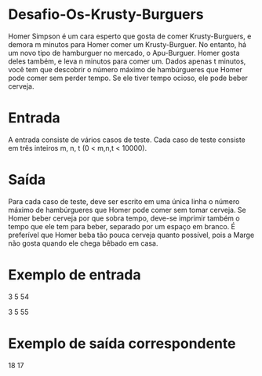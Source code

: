 # Desafio-Os-Krusty-Burguers

Homer Simpson é um cara esperto que gosta de comer Krusty-Burguers, e demora m minutos para Homer comer um Krusty-Burguer. No entanto, há um novo tipo de hamburguer no
mercado, o Apu-Burguer. Homer gosta deles também, e leva n minutos para comer um.
Dados apenas t minutos, você tem que descobrir o número máximo de hambúrgueres que Homer pode comer sem perder tempo. Se ele tiver tempo ocioso, ele pode beber cerveja.

# Entrada
A entrada consiste de vários casos de teste. Cada caso de teste consiste em três inteiros m, n, t (0 < m,n,t < 10000).

# Saída
Para cada caso de teste, deve ser escrito em uma única linha o número máximo de hambúrgueres que Homer pode comer sem tomar cerveja. Se Homer beber cerveja por que sobra
tempo, deve-se imprimir também o tempo que ele tem para beber, separado por um espaço em branco. É preferível que Homer beba tão pouca cerveja quanto possível, pois a Marge não gosta quando ele chega bêbado em casa.

# Exemplo de entrada
3 5 54

3 5 55

# Exemplo de saída correspondente
18
17
